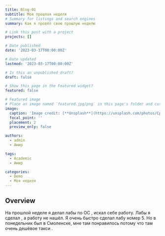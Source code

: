 ```yaml
---
title: Blog-01
subtitle: Моя прошлая неделя 
# Summary for listings and search engines
summary: Как я провёл свою прошлую неделю

# Link this post with a project
projects: []

# Date published
date: '2023-03-17T00:00:00Z'

# Date updated
lastmod: '2023-03-17T00:00:00Z'

# Is this an unpublished draft?
draft: false

# Show this page in the Featured widget?
featured: false

# Featured image
# Place an image named `featured.jpg/png` in this page's folder and customize its options here.
image:
  caption: 'Image credit: [**Unsplash**](https://unsplash.com/photos/CpkOjOcXdUY)'
  focal_point: ''
  placement: 2
  preview_only: false

authors:
  - admin
  - Амир 

tags:
  - Academic
  - Амир

categories:
  - Demo
  - Моя неделя
---
```




## Overview

На прошлой неделе  я делал лабы по ОС , искал себе работу. Лабы я сделал , а работу не нашёл. Я очень быстро сделал лабу номер 5. Но в понедельник был в Смоленске, мне там понравилось потому что там очень дешёвое такси .

